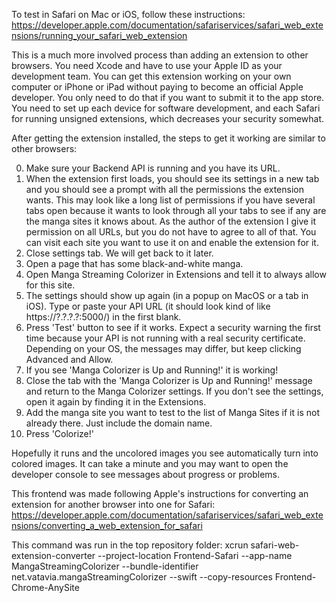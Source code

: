 To test in Safari on Mac or iOS, follow these instructions:
https://developer.apple.com/documentation/safariservices/safari_web_extensions/running_your_safari_web_extension

This is a much more involved process than adding an extension to other browsers. You need Xcode and have to use your Apple ID as your development team. You can get this extension working on your own computer or iPhone or iPad without paying to become an official Apple developer. You only need to do that if you want to submit it to the app store. You need to set up each device for software development, and each Safari for running unsigned extensions, which decreases your security somewhat.

After getting the extension installed, the steps to get it working are similar to other browsers:

0. Make sure your Backend API is running and you have its URL.
1. When the extension first loads, you should see its settings in a new tab and you should see a prompt with all the permissions the extension wants. This may look like a long list of permissions if you have several tabs open because it wants to look through all your tabs to see if any are the manga sites it knows about. As the author of the extension I give it permission on all URLs, but you do not have to agree to all of that. You can visit each site you want to use it on and enable the extension for it.
2. Close settings tab. We will get back to it later.
3. Open a page that has some black-and-white manga.
4. Open Manga Streaming Colorizer in Extensions and tell it to always allow for this site.
5. The settings should show up again (in a popup on MacOS or a tab in iOS). Type or paste your API URL (it should look kind of like https://?.?.?.?:5000/) in the first blank.
6. Press 'Test' button to see if it works. Expect a security warning the first time because your API is not running with a real security certificate. Depending on your OS, the messages may differ, but keep clicking Advanced and Allow.
7. If you see 'Manga Colorizer is Up and Running!' it is working!
8. Close the tab with the 'Manga Colorizer is Up and Running!' message and return to the Manga Colorizer settings. If you don't see the settings, open it again by finding it in the Extensions. 
9. Add the manga site you want to test to the list of Manga Sites if it is not already there. Just include the domain name.
10. Press 'Colorize!'

Hopefully it runs and the uncolored images you see automatically turn into colored images. It can take a minute and you may want to open the developer console to see messages about progress or problems.

This frontend was made following Apple's instructions for converting an extension for another browser into one for Safari:
https://developer.apple.com/documentation/safariservices/safari_web_extensions/converting_a_web_extension_for_safari

This command was run in the top repository folder:
xcrun safari-web-extension-converter --project-location Frontend-Safari --app-name MangaStreamingColorizer --bundle-identifier net.vatavia.mangaStreamingColorizer --swift --copy-resources Frontend-Chrome-AnySite
